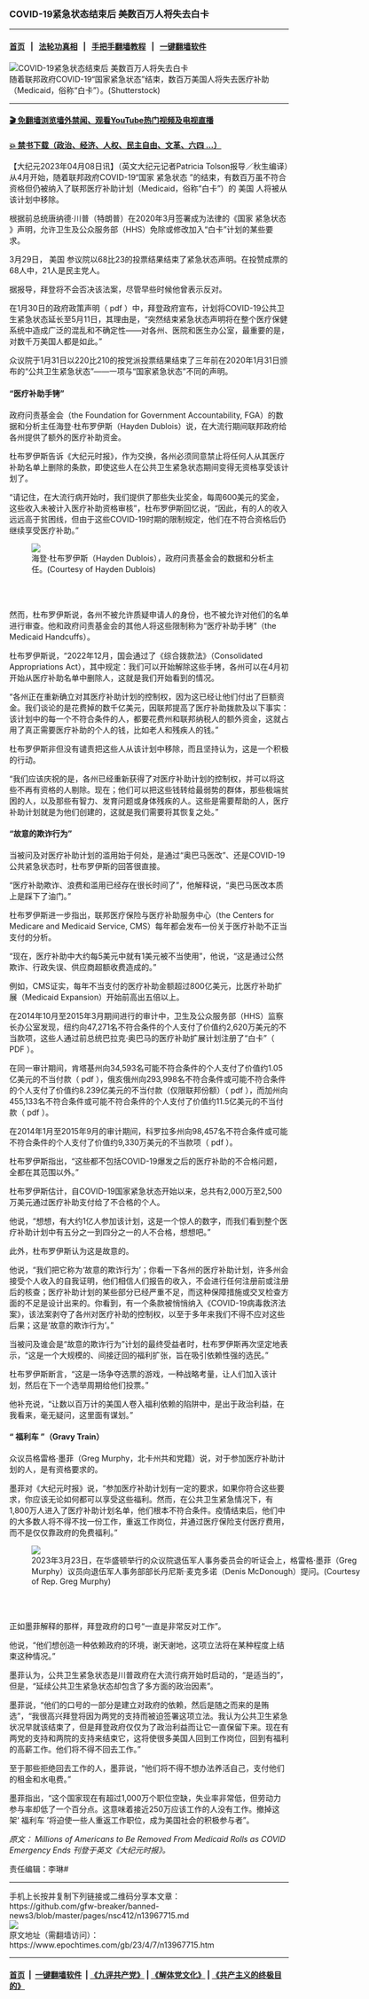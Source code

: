 ### COVID-19紧急状态结束后 美数百万人将失去白卡
------------------------

#### [首页](https://github.com/gfw-breaker/banned-news3/blob/master/README.md) &nbsp;&nbsp;|&nbsp;&nbsp; [法轮功真相](https://github.com/begood0513/basic/blob/master/README.md)  &nbsp;&nbsp;|&nbsp;&nbsp; [手把手翻墙教程](https://github.com/gfw-breaker/guides/wiki)  &nbsp;&nbsp;|&nbsp;&nbsp; [一键翻墙软件](https://github.com/gfw-breaker/nogfw/blob/master/README.md)  



<div><img alt="COVID-19紧急状态结束后 美数百万人将失去白卡" class="attachment-djy_600_400 size-djy_600_400 wp-post-image" src="https://i.epochtimes.com/assets/uploads/2023/04/id13967717-shutterstock_769090213-600x400.jpg"/>
<div class="caption">
 随着联邦政府COVID-19“国家紧急状态”结束，数百万美国人将失去医疗补助（Medicaid，俗称“白卡”）。(Shutterstock)
</div></div><hr/>

#### [ 🎬  免翻墙浏览墙外禁闻、观看YouTube热门视频及电视直播](https://github.com/gfw-breaker/HelloWorld)

#### [ 💥  禁书下载（政治、经济、人权、民主自由、文革、六四 ...）](https://github.com/gfw-breaker/books/blob/master/README.md)

<div><p>
 【大纪元2023年04月08日讯】（英文大纪元记者Patricia Tolson报导／秋生编译）从4月开始，随着联邦政府COVID-19“国家
 <ok href="https://www.epochtimes.com/gb/tag/%E7%B4%A7%E6%80%A5%E7%8A%B6%E6%80%81.html">
  紧急状态
 </ok>
 ”的结束，有数百万虽不符合资格但仍被纳入了联邦医疗补助计划（Medicaid，俗称“白卡”）的
 <ok href="https://www.epochtimes.com/gb/tag/%E7%BE%8E%E5%9B%BD.html">
  美国
 </ok>
 人将被从该计划中移除。
</p>
<p>
 根据前总统唐纳德‧川普（特朗普）在2020年3月签署成为法律的《国家
 <ok href="https://www.epochtimes.com/gb/tag/%E7%B4%A7%E6%80%A5%E7%8A%B6%E6%80%81.html">
  紧急状态
 </ok>
 》声明，允许卫生及公众服务部（HHS）免除或修改加入“白卡”计划的某些要求。
</p>
<p>
 3月29日，
 <ok href="https://www.epochtimes.com/gb/tag/%E7%BE%8E%E5%9B%BD.html">
  美国
 </ok>
 参议院以68比23的投票结果结束了紧急状态声明。在投赞成票的68人中，21人是民主党人。
</p>
<p>
 据报导，拜登将不会否决该法案，尽管早些时候他曾表示反对。
</p>
<p>
 在1月30日的政府政策声明（
 <ok href="https://www.whitehouse.gov/wp-content/uploads/2023/01/SAP-H.R.-382-H.J.-Res.-7.pdf" rel="noopener noreferrer" target="_blank">
  pdf
 </ok>
 ）中，拜登政府宣布，计划将COVID-19公共卫生紧急状态延长至5月11日，其理由是，“突然结束紧急状态声明将在整个医疗保健系统中造成广泛的混乱和不确定性——对各州、医院和医生办公室，最重要的是，对数千万美国人都是如此。”
</p>
<p>
 众议院于1月31日以220比210的按党派投票结果结束了三年前在2020年1月31日颁布的“公共卫生紧急状态”——一项与“国家紧急状态”不同的声明。
</p>
<h4>
 “医疗补助手铐”
</h4>
<p>
 政府问责基金会（the Foundation for Government Accountability, FGA）的数据和分析主任海登‧杜布罗伊斯（Hayden Dublois）说，在大流行期间联邦政府给各州提供了额外的医疗补助资金。
</p>
<p>
 杜布罗伊斯告诉《大纪元时报》，作为交换，各州必须同意禁止将任何人从其医疗补助名单上删除的条款，即使这些人在公共卫生紧急状态期间变得无资格享受该计划了。
</p>
<p>
 “请记住，在大流行病开始时，我们提供了那些失业奖金，每周600美元的奖金，这些收入未被计入医疗补助资格审核”，杜布罗伊斯回忆说，“因此，有的人的收入远远高于贫困线，但由于这些COVID-19时期的限制规定，他们在不符合资格后仍继续享受医疗补助。”
</p>
<figure class="wp-caption aligncenter" style="width: 450px">
 <ok href=" https://img.theepochtimes.com/assets/uploads/2023/03/30/id5161737-Hayden-Dublois.jpg" rel="noreferrer noopener" target="_blank">
  <img class="" src="https://img.theepochtimes.com/assets/uploads/2023/03/30/id5161737-Hayden-Dublois.jpg"/>
 </ok>
 <br/><figcaption class="wp-caption-text">
  海登‧杜布罗伊斯（Hayden Dublois），政府问责基金会的数据和分析主任。(Courtesy of Hayden Dublois)
 </figcaption><br/>
</figure><br/>
<p>
 然而，杜布罗伊斯说，各州不被允许质疑申请人的身份，也不被允许对他们的名单进行审查。他和政府问责基金会的其他人将这些限制称为“医疗补助手铐”（the Medicaid Handcuffs）。
</p>
<p>
 杜布罗伊斯说，“2022年12月，国会通过了《综合拨款法》（Consolidated Appropriations Act），其中规定：我们可以开始解除这些手铐，各州可以在4月初开始从医疗补助名单中删除人，这就是我们开始看到的情况。
</p>
<p>
 “各州正在重新确立对其医疗补助计划的控制权，因为这已经让他们付出了巨额资金。我们谈论的是花费掉的数千亿美元，因联邦提高了医疗补助拨款及以下事实：该计划中的每一个不符合条件的人，都要花费州和联邦纳税人的额外资金，这就占用了真正需要医疗补助的个人的钱，比如老人和残疾人的钱。”
</p>
<p>
 杜布罗伊斯非但没有谴责把这些人从该计划中移除，而且坚持认为，这是一个积极的行动。
</p>
<p>
 “我们应该庆祝的是，各州已经重新获得了对医疗补助计划的控制权，并可以将这些不再有资格的人剔除。现在；他们可以把这些钱转给最弱势的群体，那些极端贫困的人，以及那些有智力、发育问题或身体残疾的人。这些是需要帮助的人，医疗补助计划就是为他们创建的，这就是我们需要将其恢复之处。”
</p>
<h4>
 “故意的欺诈行为”
</h4>
<p>
 当被问及对医疗补助计划的滥用始于何处，是通过“奥巴马医改”、还是COVID-19公共紧急状态时，杜布罗伊斯的回答很直接。
</p>
<p>
 “医疗补助欺诈、浪费和滥用已经存在很长时间了”，他解释说，“奥巴马医改本质上是踩下了油门。”
</p>
<p>
 杜布罗伊斯进一步指出，联邦医疗保险与医疗补助服务中心（the Centers for Medicare and Medicaid Service, CMS）每年都会发布一份关于医疗补助不正当支付的分析。
</p>
<p>
 “现在，医疗补助中大约每5美元中就有1美元被不当使用”，他说，“这是通过公然欺诈、行政失误、供应商超额收费造成的。”
</p>
<p>
 例如，CMS证实，每年不当支付的医疗补助金额超过800亿美元，比医疗补助扩展（Medicaid Expansion）开始前高出五倍以上。
</p>
<p>
 在2014年10月至2015年3月期间进行的审计中，卫生及公众服务部（HHS）监察长办公室发现，纽约向47,271名不符合条件的个人支付了价值约2,620万美元的不当款项，这些人通过前总统巴拉克‧奥巴马的医疗补助扩展计划注册了“白卡”（
 <ok href="https://oig.hhs.gov/oas/reports/region2/21501015.pdf" rel="noopener noreferrer" target="_blank">
  PDF
 </ok>
 ）。
</p>
<p>
 在同一审计期间，肯塔基州向34,593名可能不符合条件的个人支付了价值约1.05亿美元的不当付款（
 <ok href="https://oig.hhs.gov/oas/reports/region4/41508044.pdf" rel="noopener noreferrer" target="_blank">
  pdf
 </ok>
 ），俄亥俄州向293,998名不符合条件或可能不符合条件的个人支付了价值约8.239亿美元的不当付款（仅限联邦份额）（
 <ok href="https://oig.hhs.gov/oas/reports/region5/51800027.pdf" rel="noopener noreferrer" target="_blank">
  pdf
 </ok>
 ），而加州向455,133名不符合条件或可能不符合条件的个人支付了价值约11.5亿美元的不当付款（
 <ok href="https://oig.hhs.gov/oas/reports/region9/91602023.pdf" rel="noopener noreferrer" target="_blank">
  pdf
 </ok>
 ）。
</p>
<p>
 在2014年1月至2015年9月的审计期间，科罗拉多州向98,457名不符合条件或可能不符合条件的个人支付了价值约9,330万美元的不当款项（
 <ok href="https://oig.hhs.gov/oas/reports/region7/71604228.pdf">
  pdf
 </ok>
 ）。
</p>
<p>
 杜布罗伊斯指出，“这些都不包括COVID-19爆发之后的医疗补助的不合格问题，全都在其范围以外。”
</p>
<p>
 杜布罗伊斯估计，自COVID-19国家紧急状态开始以来，总共有2,000万至2,500万美元通过医疗补助支付给了不合格的个人。
</p>
<p>
 他说，“想想，有大约1亿人参加该计划，这是一个惊人的数字，而我们看到整个医疗补助计划中有五分之一到四分之一的人不合格，想想吧。”
</p>
<p>
 此外，杜布罗伊斯认为这是故意的。
</p>
<p>
 他说，“我们把它称为‘故意的欺诈行为’；你看一下各州的医疗补助计划，许多州会接受个人收入的自我证明，他们相信人们报告的收入，不会进行任何注册前或注册后的核查；医疗补助计划的某些部分已经严重不足，而这种保障措施或交叉检查方面的不足是设计出来的。你看到，有一个条款被悄悄纳入《COVID-19病毒救济法案》，该法案剥夺了各州对医疗补助的控制权，以至于多年来我们不得不应对这些后果；这是‘故意的欺诈行为’。”
</p>
<p>
 当被问及谁会是“故意的欺诈行为”计划的最终受益者时，杜布罗伊斯再次坚定地表示，“这是一个大规模的、间接迂回的福利扩张，旨在吸引依赖性强的选民。”
</p>
<p>
 杜布罗伊斯断言，“这是一场争夺选票的游戏，一种战略考量，让人们加入该计划，然后在下一个选举周期给他们投票。”
</p>
<p>
 他补充说，“让数以百万计的美国人卷入福利依赖的陷阱中，是出于政治利益，在我看来，毫无疑问，这里面有谋划。”
</p>
<h4>
 “
 <ok href="https://www.epochtimes.com/gb/tag/%E7%A6%8F%E5%88%A9%E8%BD%A6.html">
  福利车
 </ok>
 ”（Gravy Train）
</h4>
<p>
 众议员格雷格‧墨菲（Greg Murphy，北卡州共和党籍）说，对于参加医疗补助计划的人，是有资格要求的。
</p>
<p>
 墨菲对《大纪元时报》说，“参加医疗补助计划有一定的要求，如果你符合这些要求，你应该无论如何都可以享受这些福利。然而，在公共卫生紧急情况下，有1,800万人进入了医疗补助计划名单，他们根本不符合条件。疫情结束后，他们中的大多数人将不得不找一份工作，重返工作岗位，并通过医疗保险支付医疗费用，而不是仅仅靠政府的免费福利。”
</p>
<figure class="wp-caption aligncenter" style="width: 603px">
 <ok href=" https://img.theepochtimes.com/assets/uploads/2023/04/05/id5173743-GregMurphy2-1200x713.jpg" rel="noreferrer noopener" target="_blank">
  <img class="" src="https://img.theepochtimes.com/assets/uploads/2023/04/05/id5173743-GregMurphy2-1200x713.jpg"/>
 </ok>
 <br/><figcaption class="wp-caption-text">
  2023年3月23日，在华盛顿举行的众议院退伍军人事务委员会的听证会上，格雷格‧墨菲（Greg Murphy）议员向退伍军人事务部部长丹尼斯‧麦克多诺（Denis McDonough）提问。(Courtesy of Rep. Greg Murphy)
 </figcaption><br/>
</figure><br/>
<p>
 正如墨菲解释的那样，拜登政府的口号“一直是非常反对工作”。
</p>
<p>
 他说，“他们想创造一种依赖政府的环境，谢天谢地，这项立法将在某种程度上结束这种情况。”
</p>
<p>
 墨菲认为，公共卫生紧急状态是川普政府在大流行病开始时启动的，“是适当的”，但是，“延续公共卫生紧急状态却包含了多方面的政治因素”。
</p>
<p>
 墨菲说，“他们的口号的一部分是建立对政府的依赖，然后是随之而来的是贿选”，“我很高兴拜登将因为两党的支持而被迫签署这项立法。我认为公共卫生紧急状况早就该结束了，但是拜登政府仅仅为了政治利益而让它一直保留下来。现在有两党的支持和两院的支持来结束它，这将使很多美国人回到工作岗位，回到有福利的高薪工作。他们将不得不回去工作。”
</p>
<p>
 至于那些拒绝回去工作的人，墨菲说，“他们将不得不想办法养活自己，支付他们的租金和水电费。”
</p>
<p>
 墨菲指出，“这个国家现在有超过1,000万个职位空缺，失业率非常低，但劳动力参与率却低了一个百分点。这意味着接近250万应该工作的人没有工作。撤掉这架‘
 <ok href="https://www.epochtimes.com/gb/tag/%E7%A6%8F%E5%88%A9%E8%BD%A6.html">
  福利车
 </ok>
 ’将迫使一些人重返工作职位，成为美国社会的积极参与者”。
</p>
<p>
 <em>
  原文：
  <ok href="https://www.theepochtimes.com/millions-of-americans-to-be-removed-from-medicaid-rolls-as-covid-emergency-ends_5168120.html">
   Millions of Americans to Be Removed From Medicaid Rolls as COVID Emergency Ends
  </ok>
  刊登于英文《大纪元时报》。
 </em>
</p>
<p>
 责任编辑：李琳#
</p>
</div>
<hr/>
手机上长按并复制下列链接或二维码分享本文章：<br/>
https://github.com/gfw-breaker/banned-news3/blob/master/pages/nsc412/n13967715.md <br/>
<a href='https://github.com/gfw-breaker/banned-news3/blob/master/pages/nsc412/n13967715.md'><img src='https://github.com/gfw-breaker/banned-news3/blob/master/pages/nsc412/n13967715.md.png'/></a> <br/>
原文地址（需翻墙访问）：https://www.epochtimes.com/gb/23/4/7/n13967715.htm


------------------------
#### [首页](https://github.com/gfw-breaker/banned-news3/blob/master/README.md) &nbsp;|&nbsp; [一键翻墙软件](https://github.com/gfw-breaker/nogfw/blob/master/README.md) &nbsp;| [《九评共产党》](https://github.com/gfw-breaker/9ping.md/blob/master/README.md#九评之一评共产党是什么) | [《解体党文化》](https://github.com/gfw-breaker/jtdwh.md/blob/master/README.md) | [《共产主义的终极目的》](https://github.com/gfw-breaker/gczydzjmd.md/blob/master/README.md)


<img src='http://gfw-breaker.win/banned-news3/pages/nsc412/n13967715.md' width='0px' height='0px'/>